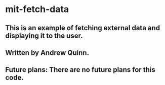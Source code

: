# mit-fetch-data

## This is an example of fetching external data and displaying it to the user.
## Written by Andrew Quinn.
## Future plans: There are no future plans for this code.
